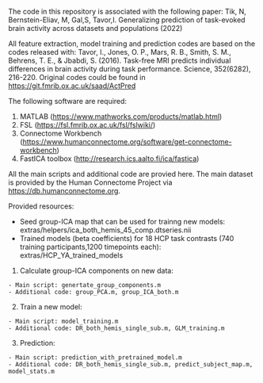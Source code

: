 The code in this repository is associated with the following paper: Tik, N, Bernstein-Eliav, M, Gal,S, Tavor,I. Generalizing prediction of task-evoked brain activity across datasets and populations (2022)

All feature extraction, model training and prediction codes are based on the codes released with: Tavor, I., Jones, O. P., Mars, R. B., Smith, S. M., Behrens, T. E., & Jbabdi, S. (2016). Task-free MRI predicts individual differences in brain activity during task performance. Science, 352(6282), 216-220. Original codes could be found in https://git.fmrib.ox.ac.uk/saad/ActPred

The following software are required:
  1. MATLAB (https://www.mathworks.com/products/matlab.html)
  2. FSL (https://fsl.fmrib.ox.ac.uk/fsl/fslwiki/)
  3. Connectome Workbench (https://www.humanconnectome.org/software/get-connectome-workbench)
  4. FastICA toolbox (http://research.ics.aalto.fi/ica/fastica)

All the main scripts and additional code are provied here.
The main dataset is provided by the Human Connectome Project via https://db.humanconnectome.org.

Provided resources:
   - Seed group-ICA map that can be used for trainng new models: extras/helpers/ica_both_hemis_45_comp.dtseries.nii
   - Trained models (beta coefficients) for 18 HCP task contrasts (740 training participants,1200 timepoints each): extras/HCP_YA_trained_models
     
  1. Calculate group-ICA components on new data:
  
    - Main script: genertate_group_components.m
    - Additional code: group_PCA.m, group_ICA_both.m

   2. Train a new model:
   
    - Main script: model_training.m
    - Additional code: DR_both_hemis_single_sub.m, GLM_training.m

   3. Prediction:
   
    - Main script: prediction_with_pretrained_model.m
    - Additional code: DR_both_hemis_single_sub.m, predict_subject_map.m, model_stats.m

